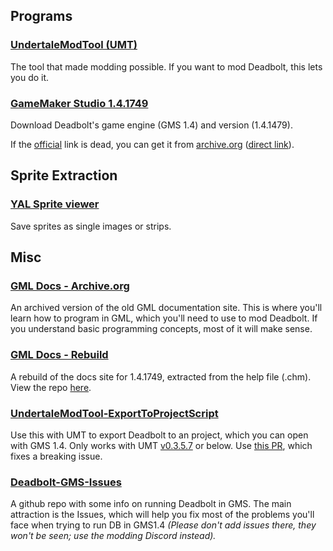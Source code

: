 ## Programs

### [UndertaleModTool (UMT)](https://github.com/krzys-h/UndertaleModTool)

The tool that made modding possible. If you want to mod Deadbolt, this lets you do it.

### [GameMaker Studio 1.4.1749](http://store.yoyogames.com/downloads/gm-studio/GMStudio-Installer-1.4.1749.exe)

Download Deadbolt's game engine (GMS 1.4) and version (1.4.1479).

If the [official](http://store.yoyogames.com/downloads/gm-studio/GMStudio-Installer-1.4.1749.exe) link is dead, you can get it from [archive.org](https://archive.org/details/GMStudio1.4.x) ([direct link](https://archive.org/download/GMStudio1.4.x/GMStudio-Installer-1.4.1749.exe)).

## Sprite Extraction

### [YAL Sprite viewer](https://yal.cc/r/17/yytextureview/)

Save sprites as single images or strips.


## Misc

### [GML Docs - Archive.org](https://web.archive.org/web/20191010010940/https://docs.yoyogames.com/)

An archived version of the old GML documentation site. This is where you'll learn how to program in GML, which you'll need to use to mod Deadbolt. If you understand basic programming concepts, most of it will make sense.

### [GML Docs - Rebuild](https://gmsdocs.codemuffin.com/1.4.1749/)

A rebuild of the docs site for 1.4.1749, extracted from the help file (.chm). View the repo [here](https://github.com/deadboltmods/Gamemaker-Docs).

### [UndertaleModTool-ExportToProjectScript](https://github.com/cubeww/UndertaleModTool-ExportToProjectScript)

Use this with UMT to export Deadbolt to an project, which you can open with GMS 1.4. Only works with UMT [v0.3.5.7](https://github.com/krzys-h/UndertaleModTool/releases/tag/0.3.5.7) or below. Use [this PR](https://github.com/ithinkandicode/UndertaleModTool-ExportToProjectScript/tree/fix/12-colkind-BBoxMode), which fixes a breaking issue.

### [Deadbolt-GMS-Issues](https://github.com/ithinkandicode/Deadbolt-GMS-1.4-Misc/issues)

A github repo with some info on running Deadbolt in GMS. The main attraction is the Issues, which will help you fix most of the problems you'll face when trying to run DB in GMS1.4 _(Please don't add issues there, they won't be seen; use the modding Discord instead)._
